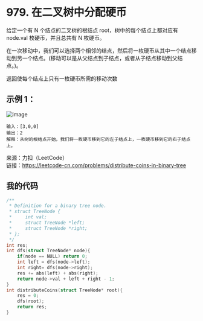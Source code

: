 # 979. 在二叉树中分配硬币
给定一个有 N 个结点的二叉树的根结点 root，树中的每个结点上都对应有 node.val 枚硬币，并且总共有 N 枚硬币。

在一次移动中，我们可以选择两个相邻的结点，然后将一枚硬币从其中一个结点移动到另一个结点。(移动可以是从父结点到子结点，或者从子结点移动到父结点。)。

返回使每个结点上只有一枚硬币所需的移动次数
## 示例 1：
![image](https://user-images.githubusercontent.com/39286292/159169939-a4c23b44-1350-45f3-b0e9-e37b6b30fa43.png)

```
输入：[3,0,0]
输出：2
解释：从树的根结点开始，我们将一枚硬币移到它的左子结点上，一枚硬币移到它的右子结点上。
```
来源：力扣（LeetCode）  
链接：https://leetcode-cn.com/problems/distribute-coins-in-binary-tree
## 我的代码
```C
/**
 * Definition for a binary tree node.
 * struct TreeNode {
 *     int val;
 *     struct TreeNode *left;
 *     struct TreeNode *right;
 * };
 */
int res;
int dfs(struct TreeNode* node){
    if(node == NULL) return 0;
    int left = dfs(node->left);
    int right= dfs(node->right);
    res += abs(left) + abs(right);
    return node->val + left + right - 1;
}
int distributeCoins(struct TreeNode* root){
    res = 0;
    dfs(root);
    return res;
}
```
